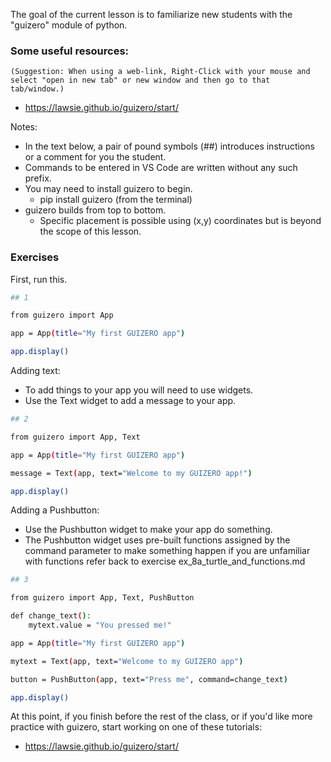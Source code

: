 
The goal of the current lesson is to familiarize new students with the "guizero" module of python.

### Some useful resources:
`(Suggestion: When using a web-link, Right-Click with your mouse and select "open in new tab" or new window and then go to that tab/window.)`
- https://lawsie.github.io/guizero/start/

Notes: 
- In the text below, a pair of pound symbols (##) introduces instructions or a comment for you the student.
- Commands to be entered in VS Code are written without any such prefix.
- You may need to install guizero to begin.
  - pip install guizero (from the terminal) 
- guizero builds from top to bottom.
  - Specific placement is possible using (x,y) coordinates but is beyond the scope of this lesson.

### Exercises

First, run this.
```sh
## 1

from guizero import App

app = App(title="My first GUIZERO app")

app.display()
```

Adding text:
  - To add things to your app you will need to use widgets.
  - Use the Text widget to add a message to your app. 
```sh
## 2

from guizero import App, Text

app = App(title="My first GUIZERO app")

message = Text(app, text="Welcome to my GUIZERO app!")

app.display()
```

Adding a Pushbutton:
  - Use the Pushbutton widget to make your app do something.
  - The Pushbutton widget uses pre-built functions assigned by the command parameter to make something happen if you are unfamiliar with functions refer back to exercise ex_8a_turtle_and_functions.md
```sh
## 3

from guizero import App, Text, PushButton

def change_text():
    mytext.value = "You pressed me!"

app = App(title="My first GUIZERO app")

mytext = Text(app, text="Welcome to my GUIZERO app")

button = PushButton(app, text="Press me", command=change_text)

app.display()

```

At this point, if you finish before the rest of the class, or if you'd like more practice with guizero, start working on one of these tutorials:

  - https://lawsie.github.io/guizero/start/
